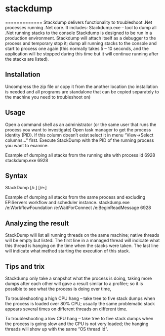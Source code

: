# stackdump
=============
Stackdump delivers functionality to troubleshoot .Net processes running .Net core. It includes:
Stackdump.exe – tool to dump all .Net running stacks to the console
Stackdump is designed to be run in a production environment. Stackdump will attach itself as a debugger to the process and temporary stop it; dump all running stacks to the console and start to process one again (this normally takes 5 – 10 seconds, and the application will be stopped during this time but it will continue running after the stacks are listed).      
  
Installation
------------
Uncompress the zip file or copy it from the another location (no installation is needed and all programs are standalone that can be copied separately to the machine you need to troubleshoot on)

Usage
------
Open a command shell as an administrator (or the same user that runs the process you want to investigate)
Open task manager to get the process identity (PID). If this column doesn’t exist select it in menu “View->Select columns…” first.
Execute StackDump with the PID of the running process you want to examine.

Example of dumping all stacks from the running site with process id 6928
stackdump.exe 6928

Syntax
------
StackDump   [/i:<regular expresion to include threads with>] [/e:<regular expresion to exclude threads with>] <process id>

Example of dumping all stacks from the same process and excluding EPiServers workflow and scheduler instance. 
stackdump.exe /e:WorkflowFoundation /e:WaitForConnect /e:BeginReadMessage 6928

Analyzing the result
--------------------
StackDump will list all running threads on the same machine; native threads will be empty but listed. The first line in a managed thread will indicate what this thread is hanging on the time when the stacks were taken.  The last line will indicate what method starting the execution of this stack.

Tips and trix
-------------
Stackdump only take a snapshot what the process is doing, taking more dumps after each other will gave a result similar to a profiler; so it is possible to see what the process is doing over time,

To troubleshooting a high CPU hang – take tree to five stack dumps when the process is loaded over 80% CPU; usually the same problematic stack appears several times on different threads on different time.       

To troubleshooting a low CPU hang – take tree to five stack dumps when the process is going slow and the CPU is not very loaded; the hanging threads will show up with the same “OS thread Id”. 



